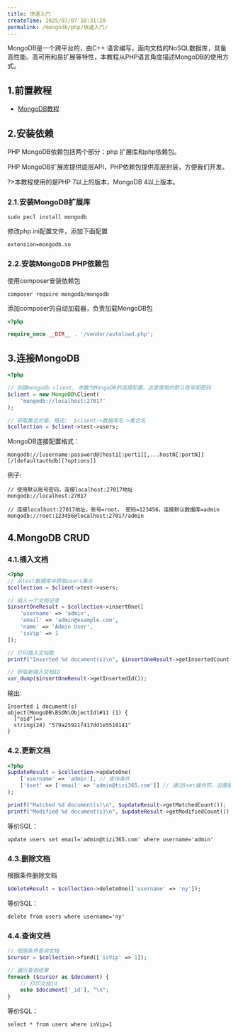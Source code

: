 ```yaml
---
title: 快速入门
createTime: 2025/07/07 18:31:20
permalink: /mongodb/php/快速入门/
---
```

MongoDB是一个跨平台的，由C++ 语言编写，面向文档的NoSQL数据库，具备高性能、高可用和易扩展等特性，本教程从PHP语言角度描述MongoDB的使用方式。

## 1.前置教程
- <a href='/#/数据库/mongodb/README'>MongoDB教程</a>

## 2.安装依赖

PHP MongoDB依赖包括两个部分：php 扩展库和php依赖包。

PHP MongoDB扩展库提供底层API，PHP依赖包提供高层封装，方便我们开发。

?>本教程使用的是PHP 7以上的版本，MongoDB 4以上版本。

### 2.1.安装MongoDB扩展库
```shell
sudo pecl install mongodb
```

修改php.ini配置文件，添加下面配置
```shell
extension=mongodb.so
```

### 2.2.安装MongoDB PHP依赖包
使用composer安装依赖包
```shell
composer require mongodb/mongodb
```

添加composer的自动加载器，负责加载MongoDB包
```php
<?php

require_once __DIR__ . '/vendor/autoload.php';
```

## 3.连接MongoDB
```php
<?php

// 创建mongodb client, 参数为MongoDB的连接配置，这里使用的默认账号和密码
$client = new MongoDB\Client(
    'mongodb://localhost:27017'
);

// 获取集合对象，格式:  $client->数据库名->集合名
$collection = $client->test->users;
```

MongoDB连接配置格式：
```shell
mongodb://[username:password@]host1[:port1][,...hostN[:portN]][/[defaultauthdb][?options]]
```

例子:
```shell
// 使用默认账号密码，连接localhost:27017地址
mongodb://localhost:27017

// 连接localhost:27017地址，账号=root， 密码=123456，连接默认数据库=admin
mongodb://root:123456@localhost:27017/admin
```

## 4.MongoDB CRUD
### 4.1.插入文档
```php
<?php
// 从test数据库中获取users集合
$collection = $client->test->users;

// 插入一个文档记录
$insertOneResult = $collection->insertOne([
    'username' => 'admin',
    'email' => 'admin@example.com',
    'name' => 'Admin User',
    'isVip' => 1
]);

// 打印插入文档数
printf("Inserted %d document(s)\n", $insertOneResult->getInsertedCount());

// 获取新插入文档ID
var_dump($insertOneResult->getInsertedId());
```

输出:
```shell
Inserted 1 document(s)
object(MongoDB\BSON\ObjectId)#11 (1) {
  ["oid"]=>
  string(24) "579a25921f417dd1e5518141"
}
```

### 4.2.更新文档
```php
<?php
$updateResult = $collection->updateOne(
    ['username' => 'admin'], // 查询条件
    ['$set' => ['email' => 'admin@tizi365.com']] // 通过$set操作符，设置需要更新的字段内容
);

printf("Matched %d document(s)\n", $updateResult->getMatchedCount());
printf("Modified %d document(s)\n", $updateResult->getModifiedCount());
```

等价SQL：
```shell
update users set email='admin@tizi365.com' where username='admin'
```

### 4.3.删除文档
根据条件删除文档

```php
$deleteResult = $collection->deleteOne(['username' => 'ny']);
```

等价SQL：
```shell
delete from users where username='ny'
```

### 4.4.查询文档
```php
// 根据条件查询文档
$cursor = $collection->find(['isVip' => 1]);

// 遍历查询结果
foreach ($cursor as $document) {
    // 打印文档id
    echo $document['_id'], "\n";
}
```

等价SQL：
```shell
select * from users where isVip=1
```